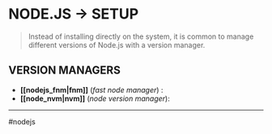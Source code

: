 # NODE.JS -> SETUP
>Instead of installing directly on the system, it is common to manage different versions of Node.js with a version manager.
## VERSION MANAGERS
- **[[nodejs_fnm|fnm]]** (*fast node manager*) : 
- **[[node_nvm|nvm]]** (*node version manager*): 

- - -
#nodejs